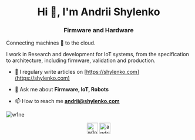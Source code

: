 <h1 align="center">Hi 👋, I'm Andrii Shylenko</h1>
<h3 align="center">Firmware and Hardware</h3>
Connecting machines 💙 to the cloud. 

<p> I work in Research and development for IoT systems, from the specification to architecture, including firmware, validation and production. </p>

- 📝 I regulary write articles on [https://shylenko.com](https://shylenko.com)

- 💬 Ask me about **Firmware, IoT, Robots**

- 📫 How to reach me **andrii@shylenko.com**

<p><img align="center" src="https://github-readme-stats.vercel.app/api/top-langs/?username=w1ne&layout=compact&hide=html" alt="w1ne" /></p>

<p align="center">
<a href="https://twitter.com/AndriiShylenko" target="blank"><img align="center" src="https://cdn.jsdelivr.net/npm/simple-icons@3.0.1/icons/twitter.svg" alt="w1ne" height="30" width="30" /></a>
<a href="https://linkedin.com/in/andriishylenko" target="blank"><img align="center" src="https://cdn.jsdelivr.net/npm/simple-icons@3.0.1/icons/linkedin.svg" alt="andriishylenko" height="30" width="30" /></a>
</p>
